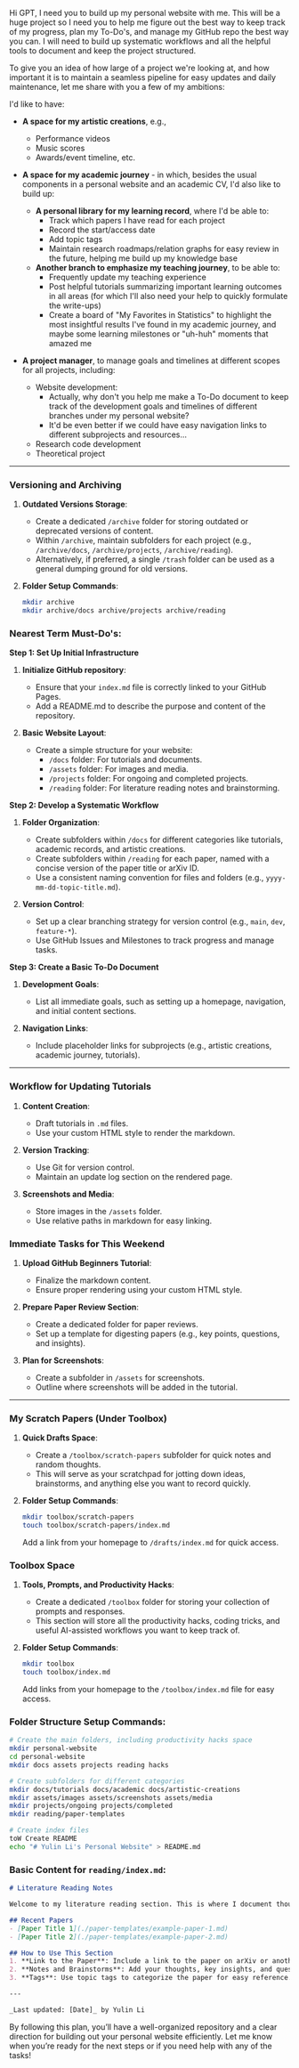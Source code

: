 Hi GPT, I need you to build up my personal website with me. This will be a huge project so I need you to help me figure out the best way to keep track of my progress, plan my To-Do's, and manage my GitHub repo the best way you can. I will need to build up systematic workflows and all the helpful tools to document and keep the project structured.

To give you an idea of how large of a project we're looking at, and how important it is to maintain a seamless pipeline for easy updates and daily maintenance, let me share with you a few of my ambitions:

I'd like to have:

- **A space for my artistic creations**, e.g.,

  - Performance videos
  - Music scores
  - Awards/event timeline, etc.

- **A space for my academic journey** - in which, besides the usual components in a personal website and an academic CV, I'd also like to build up:

  - **A personal library for my learning record**, where I'd be able to:
    - Track which papers I have read for each project
    - Record the start/access date
    - Add topic tags
    - Maintain research roadmaps/relation graphs for easy review in the future, helping me build up my knowledge base
  - **Another branch to emphasize my teaching journey**, to be able to:
    - Frequently update my teaching experience
    - Post helpful tutorials summarizing important learning outcomes in all areas (for which I'll also need your help to quickly formulate the write-ups)
    - Create a board of "My Favorites in Statistics" to highlight the most insightful results I've found in my academic journey, and maybe some learning milestones or "uh-huh" moments that amazed me

- **A project manager**, to manage goals and timelines at different scopes for all projects, including:

  - Website development:
    - Actually, why don't you help me make a To-Do document to keep track of the development goals and timelines of different branches under my personal website?
    - It'd be even better if we could have easy navigation links to different subprojects and resources...
  - Research code development
  - Theoretical project

---

### Versioning and Archiving

1. **Outdated Versions Storage**:

   - Create a dedicated `/archive` folder for storing outdated or deprecated versions of content.
   - Within `/archive`, maintain subfolders for each project (e.g., `/archive/docs`, `/archive/projects`, `/archive/reading`).
   - Alternatively, if preferred, a single `/trash` folder can be used as a general dumping ground for old versions.

2. **Folder Setup Commands**:

   ```bash
   mkdir archive
   mkdir archive/docs archive/projects archive/reading
   ```

### Nearest Term Must-Do's:

**Step 1: Set Up Initial Infrastructure**

1. **Initialize GitHub repository**:

   - Ensure that your `index.md` file is correctly linked to your GitHub Pages.
   - Add a README.md to describe the purpose and content of the repository.

2. **Basic Website Layout**:

   - Create a simple structure for your website:
     - `/docs` folder: For tutorials and documents.
     - `/assets` folder: For images and media.
     - `/projects` folder: For ongoing and completed projects.
     - `/reading` folder: For literature reading notes and brainstorming.

**Step 2: Develop a Systematic Workflow**

1. **Folder Organization**:

   - Create subfolders within `/docs` for different categories like tutorials, academic records, and artistic creations.
   - Create subfolders within `/reading` for each paper, named with a concise version of the paper title or arXiv ID.
   - Use a consistent naming convention for files and folders (e.g., `yyyy-mm-dd-topic-title.md`).

2. **Version Control**:

   - Set up a clear branching strategy for version control (e.g., `main`, `dev`, `feature-*`).
   - Use GitHub Issues and Milestones to track progress and manage tasks.

**Step 3: Create a Basic To-Do Document**

1. **Development Goals**:

   - List all immediate goals, such as setting up a homepage, navigation, and initial content sections.

2. **Navigation Links**:

   - Include placeholder links for subprojects (e.g., artistic creations, academic journey, tutorials).

---

### Workflow for Updating Tutorials

1. **Content Creation**:

   - Draft tutorials in `.md` files.
   - Use your custom HTML style to render the markdown.

2. **Version Tracking**:

   - Use Git for version control.
   - Maintain an update log section on the rendered page.

3. **Screenshots and Media**:

   - Store images in the `/assets` folder.
   - Use relative paths in markdown for easy linking.

### Immediate Tasks for This Weekend

1. **Upload GitHub Beginners Tutorial**:

   - Finalize the markdown content.
   - Ensure proper rendering using your custom HTML style.

2. **Prepare Paper Review Section**:

   - Create a dedicated folder for paper reviews.
   - Set up a template for digesting papers (e.g., key points, questions, and insights).

3. **Plan for Screenshots**:

   - Create a subfolder in `/assets` for screenshots.
   - Outline where screenshots will be added in the tutorial.

---

### My Scratch Papers (Under Toolbox)

1. **Quick Drafts Space**:

   - Create a `/toolbox/scratch-papers` subfolder for quick notes and random thoughts.
   - This will serve as your scratchpad for jotting down ideas, brainstorms, and anything else you want to record quickly.

2. **Folder Setup Commands**:

   ```bash
   mkdir toolbox/scratch-papers
   touch toolbox/scratch-papers/index.md
   ```

   Add a link from your homepage to `/drafts/index.md` for quick access.

### Toolbox Space

1. **Tools, Prompts, and Productivity Hacks**:

   - Create a dedicated `/toolbox` folder for storing your collection of prompts and responses.
   - This section will store all the productivity hacks, coding tricks, and useful AI-assisted workflows you want to keep track of.

2. **Folder Setup Commands**:

   ```bash
   mkdir toolbox
   touch toolbox/index.md
   ```

   Add links from your homepage to the `/toolbox/index.md` file for easy access.

### Folder Structure Setup Commands:

```bash
# Create the main folders, including productivity hacks space
mkdir personal-website
cd personal-website
mkdir docs assets projects reading hacks

# Create subfolders for different categories
mkdir docs/tutorials docs/academic docs/artistic-creations
mkdir assets/images assets/screenshots assets/media
mkdir projects/ongoing projects/completed
mkdir reading/paper-templates

# Create index files
toW Create README
echo "# Yulin Li's Personal Website" > README.md
```

### Basic Content for `reading/index.md`:

```markdown
# Literature Reading Notes

Welcome to my literature reading section. This is where I document thoughts, comments, and brainstorms on academic papers I've read. Each paper has its own dedicated page for detailed notes and insights.

## Recent Papers
- [Paper Title 1](./paper-templates/example-paper-1.md)
- [Paper Title 2](./paper-templates/example-paper-2.md)

## How to Use This Section
1. **Link to the Paper**: Include a link to the paper on arXiv or another source.
2. **Notes and Brainstorms**: Add your thoughts, key insights, and questions.
3. **Tags**: Use topic tags to categorize the paper for easy reference.

---

_Last updated: [Date]_ by Yulin Li
```

By following this plan, you’ll have a well-organized repository and a clear direction for building out your personal website efficiently. Let me know when you’re ready for the next steps or if you need help with any of the tasks!


